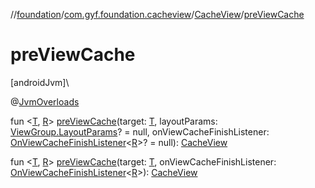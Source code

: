 //[foundation](../../../index.md)/[com.gyf.foundation.cacheview](../index.md)/[CacheView](index.md)/[preViewCache](pre-view-cache.md)

# preViewCache

[androidJvm]\

@[JvmOverloads](https://kotlinlang.org/api/core/kotlin-stdlib/kotlin.jvm/-jvm-overloads/index.html)

fun &lt;[T](pre-view-cache.md), [R](pre-view-cache.md)&gt; [preViewCache](pre-view-cache.md)(target: [T](pre-view-cache.md), layoutParams: [ViewGroup.LayoutParams](https://developer.android.com/reference/kotlin/android/view/ViewGroup.LayoutParams.html)? = null, onViewCacheFinishListener: [OnViewCacheFinishListener](../../com.gyf.foundation.cacheview.callback/-on-view-cache-finish-listener/index.md)&lt;[R](pre-view-cache.md)&gt;? = null): [CacheView](index.md)

fun &lt;[T](pre-view-cache.md), [R](pre-view-cache.md)&gt; [preViewCache](pre-view-cache.md)(target: [T](pre-view-cache.md), onViewCacheFinishListener: [OnViewCacheFinishListener](../../com.gyf.foundation.cacheview.callback/-on-view-cache-finish-listener/index.md)&lt;[R](pre-view-cache.md)&gt;): [CacheView](index.md)